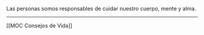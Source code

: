 Las personas somos responsables de cuidar nuestro cuerpo, mente y alma.

---
[[MOC Consejos de Vida]]